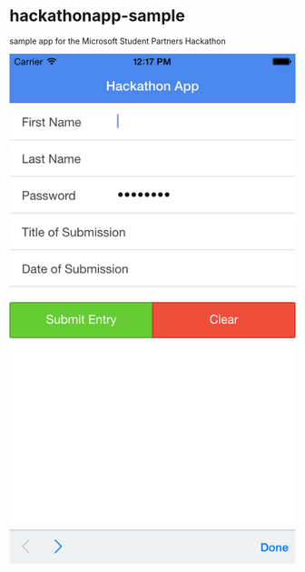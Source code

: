 hackathonapp-sample
===================

sample app for the Microsoft Student Partners Hackathon

![ios screenshot](https://raw.githubusercontent.com/Freundschaft/hackathonapp-sample/master/ios_screen.png)
